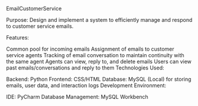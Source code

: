 EmailCustomerService

Purpose: Design and implement a system to efficiently manage and respond to customer service emails.

Features:

Common pool for incoming emails
Assignment of emails to customer service agents
Tracking of email conversation to maintain continuity with the same agent
Agents can view, reply to, and delete emails
Users can view past emails/conversations and reply to them
Technologies Used:

Backend: Python
Frontend: CSS/HTML
Database: MySQL (Local) for storing emails, user data, and interaction logs
Development Environment:

IDE: PyCharm
Database Management: MySQL Workbench
